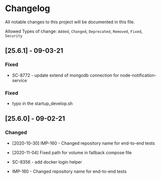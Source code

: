 # Changelog

All notable changes to this project will be documented in this file.


Allowed Types of change: `Added`, `Changed`, `Deprecated`, `Removed`, `Fixed`, `Security`

## [25.6.1] - 09-03-21

### Fixed

- SC-8772 - update extend of mongodb connection for node-notification-service


### Fixed
- typo in the startup_develop.sh

## [25.6.0] - 09-02-21

### Changed
- [2020-10-30] IMP-160 - Changed repository name for end-to-end tests
- [2020-11-04] Fixed path for volume in fallback compose file

- SC-8356 - add docker login helper
- IMP-160 - Changed repository name for end-to-end tests
